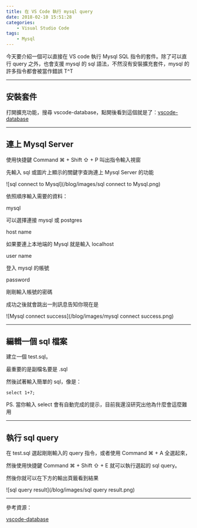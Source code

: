 ```yaml
---
title: 在 VS Code 執行 mysql query
date: 2018-02-10 15:51:28
categories:
    - Visual Studio Code
tags:
    - Mysql
---
```


今天要介紹一個可以直接在 VS code 執行 Mysql SQL 指令的套件。除了可以直行 query 之外，也會支援 mysql 的 sql 語法，不然沒有安裝擴充套件，mysql 的許多指令都會被當作錯誤 T^T

<!--more-->

---

## 安裝套件

打開擴充功能，搜尋 vscode-database，點開後看到這個就是了：[vscode-database](https://marketplace.visualstudio.com/items?itemName=bajdzis.vscode-database)

---

## 連上 Mysql Server 

使用快捷鍵 Command ⌘ + Shift ⇧ + P 叫出指令輸入視窗

先輸入 sql 或圖片上顯示的關鍵字查詢連上 Mysql Server 的功能

![sql connect to Mysql](/blog/images/sql connect to Mysql.png)

依照順序輸入需要的資料：

mysql

可以選擇連接 mysql 或 postgres 

host name

如果要連上本地端的 Mysql 就是輸入 localhost

user name

登入 mysql 的帳號

password

剛剛輸入帳號的密碼

成功之後就會跳出一則訊息告知你現在是 

![Mysql connect success](/blog/images/mysql connect success.png)

---

## 編輯一個 sql 檔案

建立一個 test.sql。

最重要的是副檔名要是 .sql 

然後試著輸入簡單的 sql，像是：

```
select 1+7;
```

PS. 當你輸入 select 會有自動完成的提示，目前我還沒研究出他為什麼會這麼難用

---

## 執行 sql query 

在 test.sql 選起剛剛輸入的 query 指令，或者使用 Command ⌘ + A 全選起來，

然後使用快捷鍵 Command ⌘ + Shift ⇧ + E 就可以執行選起的 sql query。

然後你就可以在下方的輸出頁籤看到結果

![sql query result](/blog/images/sql query result.png)

---

參考資源：

[vscode-database](https://marketplace.visualstudio.com/items?itemName=bajdzis.vscode-database)